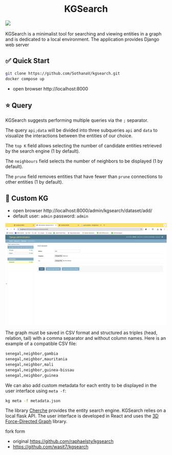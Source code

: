 <div align="center">
  <h1>KGSearch</h1>
</div>

![](/_doc/kgsearch.gif)

KGSearch is a minimalist tool for searching and viewing entities in a graph and is dedicated to a local environment. The application provides Django web server


## ✅ Quick Start

```sh
git clone https://github.com/SothanaV/kgsearch.git
docker compose up
```

- open browser http://localhost:8000

## ⭐️ Query

KGSearch suggests performing multiple queries via the `;` separator.

The query `api;data` will be divided into three subqueries `api` and  `data` to visualize the interactions between the entities of our choice.

The `top K` field allows selecting the number of candidate entities retrieved by the search engine (1 by default).

The `neighbours` field selects the number of neighbors to be displayed (1 by default).

The `prune` field removes entities that have fewer than `prune` connections to other entities (1 by default).

## 🤖 Custom KG

- open browser http://localhost:8000/admin/kgsearch/dataset/add/
- default user: `admin` password: `admin`

![](/_doc/add-data.png)

The graph must be saved in CSV format and structured as triples (head, relation, tail) with a comma separator and without column names. Here is an example of a compatible CSV file:

```sh
senegal,neighbor,gambia
senegal,neighbor,mauritania
senegal,neighbor,mali
senegal,neighbor,guinea-bissau
senegal,neighbor,guinea
```

We can also add custom metadata for each entity to be displayed in the user interface using `meta -f`:

```sh
kg meta -f metadata.json
```

The library [Cherche](https://github.com/raphaelsty/cherche) provides the entity search engine. KGSearch relies on a local flask API. The user interface is developed in React and uses the [3D Force-Directed Graph](https://github.com/vasturiano/3d-force-graph) library.

fork form
- original https://github.com/raphaelsty/kgsearch
- https://github.com/wasit7/kgsearch